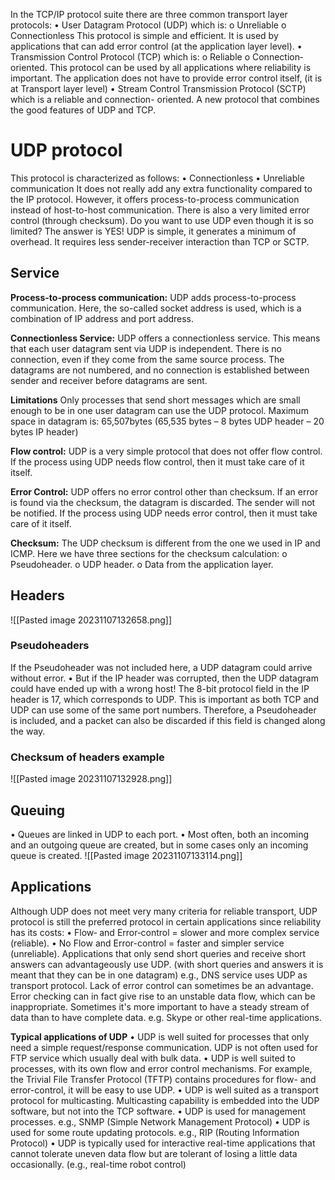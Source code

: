 In the TCP/IP protocol suite there are three common transport layer protocols:
• User Datagram Protocol (UDP) which is:
	o Unreliable
	o Connectionless
This protocol is simple and efficient.
It is used by applications that can add error control (at the application layer level).
• Transmission Control Protocol (TCP) which is:
	o Reliable
	o Connection‐oriented.
This protocol can be used by all applications where reliability is important.
The application does not have to provide error control itself, (it is at Transport layer level)
• Stream Control Transmission Protocol (SCTP) which is a reliable and connection-
oriented.
	A new protocol that combines the good features of UDP and TCP.

# UDP protocol
This protocol is characterized as follows:
• Connectionless
• Unreliable communication
It does not really add any extra functionality compared to the IP protocol.
However, it offers process-to-process communication instead of host-to-host communication. There is also a very limited error control (through checksum).
Do you want to use UDP even though it is so limited? The answer is YES!
UDP is simple, it generates a minimum of overhead.
It requires less sender-receiver interaction than TCP or SCTP.

## Service
**Process-to-process communication:** UDP adds process-to-process communication. Here, the so-called socket address is used, which is a combination of IP address and port address.

**Connectionless Service:** UDP offers a connectionless service. This means that each user datagram sent via UDP is independent. There is no connection, even if they come from the same source process. The datagrams are not numbered, and no connection is established between sender and receiver before datagrams are sent.

**Limitations**
Only processes that send short messages which are small enough to be in one
user datagram can use the UDP protocol.
Maximum space in datagram is:
65,507bytes (65,535 bytes – 8 bytes UDP header – 20 bytes IP header)

**Flow control:** UDP is a very simple protocol that does not offer flow control. If the process using UDP needs flow control, then it must take care of it itself.

**Error Control:** UDP offers no error control other than checksum. If an error is found via the checksum, the datagram is discarded. The sender will not be notified.
If the process using UDP needs error control, then it must take care of it itself.

**Checksum:** The UDP checksum is different from the one we used in IP and ICMP. Here we have three sections for the checksum calculation:
o Pseudoheader.
o UDP header.
o Data from the application layer.
## Headers
![[Pasted image 20231107132658.png]]
### Pseudoheaders
If the Pseudoheader was not included here, a UDP datagram could arrive without error.
• But if the IP header was corrupted, then the UDP datagram could have ended up
with a wrong host!
The 8-bit protocol field in the IP header is 17, which corresponds to UDP. This is important
as both TCP and UDP can use some of the same port numbers. Therefore, a Pseudoheader
is included, and a packet can also be discarded if this field is changed along the way.

### Checksum of headers example
![[Pasted image 20231107132928.png]]

## Queuing
• Queues are linked in UDP to each port.
• Most often, both an incoming and an outgoing queue are created, but in some cases only an incoming queue is created.
![[Pasted image 20231107133114.png]]
## Applications
Although UDP does not meet very many criteria for reliable transport, UDP protocol is still the preferred protocol in certain applications since reliability has its costs:
• Flow‐ and Error‐control = slower and more complex service (reliable).
• No Flow and Error-control = faster and simpler service (unreliable).
Applications that only send short queries and receive short answers can advantageously
use UDP. (with short queries and answers it is meant that they can be in one datagram)
e.g., DNS service uses UDP as transport protocol.
Lack of error control can sometimes be an advantage.
Error checking can in fact give rise to an unstable data flow, which can be inappropriate.
Sometimes it's more important to have a steady stream of data than to have
complete data. e.g. Skype or other real-time applications.

**Typical applications of UDP**
• UDP is well suited for processes that only need a simple
request/response communication.
UDP is not often used for FTP service which usually deal with bulk data.
• UDP is well suited to processes, with its own flow and error control
mechanisms. For example, the Trivial File Transfer Protocol (TFTP)
contains procedures for flow- and error-control, it will be easy to use UDP.
• UDP is well suited as a transport protocol for multicasting.
Multicasting capability is embedded into the UDP software, but not into the
TCP software.
• UDP is used for management processes. e.g., SNMP (Simple Network Management Protocol)
• UDP is used for some route updating protocols.
e.g., RIP (Routing Information Protocol)
• UDP is typically used for interactive real-time applications that cannot tolerate uneven data flow but are tolerant of losing a little data occasionally. (e.g., real-time robot control)

